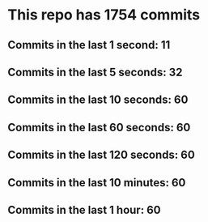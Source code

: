 # This repo has 1754 commits

## Commits in the last 1 second: 11
## Commits in the last 5 seconds: 32
## Commits in the last 10 seconds: 60
## Commits in the last 60 seconds: 60
## Commits in the last 120 seconds: 60
## Commits in the last 10 minutes: 60
## Commits in the last 1 hour: 60
